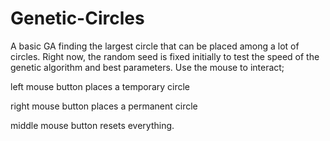 # Genetic-Circles
A basic GA finding the largest circle that can be placed among a lot of circles.
Right now, the random seed is fixed initially to test the speed of the genetic algorithm and best parameters. Use the mouse to interact;

left mouse button places a temporary circle

right mouse button places a permanent circle

middle mouse button resets everything.
